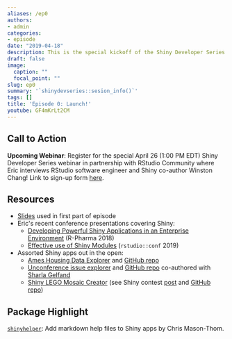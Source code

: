 ```yaml
---
aliases: /ep0
authors:
- admin 
categories:
- episode
date: "2019-04-18"
description: This is the special kickoff of the Shiny Developer Series!  In this episode, Eric shares his journey with Shiny and the exciting plans for future content, especially in collaboration with the [RStudio Community](https://community.rstudio.com/). Plus a demonstration of the [`shinyhelper`](https://github.com/cwthom/shinyhelper) package to enhance in-app documentation with markdown!
draft: false
image:
  caption: ""
  focal_point: ""
slug: ep0
summary: '`shinydevseries::sesion_info()`'
tags: []
title: 'Episode 0: Launch!'
youtube: GF4mKrLt2CM
---
```


## Call to Action

__Upcoming Webinar__: Register for the special April 26 (1:00 PM EDT) Shiny Developer Series webinar in partnership with RStudio Community where Eric interviews RStudio software engineer and Shiny co-author Winston Chang!  Link to sign-up form [here](https://pages.rstudio.net/ShinyDeveloperSeries-Episode1-TheDevelopmentofShiny_Registration.html).

## Resources

* [Slides](/slides/shinydev000.html) used in first part of episode
* Eric's recent conference presentations covering Shiny:
     + [Developing Powerful Shiny Applications in an Enterprise Environment](http://rpodcast.gitlab.io/rpharma2018/#1) (R-Pharma 2018)
     + [Effective use of Shiny Modules](https://rpodcast.github.io/rsconf-2019/#1) (`rstudio::conf` 2019)
* Assorted Shiny apps out in the open:
     + [Ames Housing Data Explorer](https://gallery.shinyapps.io/ames-explorer) and [GitHub repo](https://github.com/rpodcast/ames_explorer)
     + [Unconference issue explorer](https://rpodcast.shinyapps.io/unconfissues/) and [GitHub repo](https://github.com/unconf-toolbox/unconfissues) co-authored with [Sharla Gelfand](https://sharlagelfand.netlify.com/)
     + [Shiny LEGO Mosaic Creator](https://rpodcast.shinyapps.io/shinylego) (see Shiny contest [post](https://community.rstudio.com/t/shiny-contest-submission-the-shiny-lego-mosaic-creator/25648) and [GitHub repo](https://github.com/rpodcast/shinylego))
     
## Package Highlight

[`shinyhelper`](https://github.com/cwthom/shinyhelper): Add markdown help files to Shiny apps by Chris Mason-Thom.

